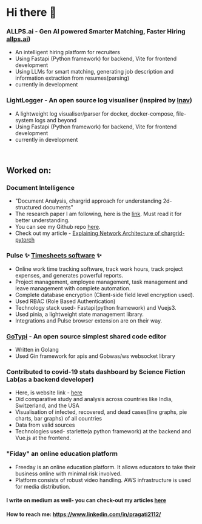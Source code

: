 # Hi there 👋

### ALLPS.ai - Gen AI powered Smarter Matching, Faster Hiring [allps.ai](https://allps.ai/))
  - An intelligent hiring platform for recruiters
  - Using Fastapi (Python framework) for backend, Vite for frontend development
  - Using LLMs for smart matching, generating job description and information extraction from resumes(parsing)
  - currently in development

### LightLogger - An open source log visualiser (inspired by [lnav](https://lnav.org/))
  - A lightweight log visualiser/parser for docker, docker-compose, file-system logs and beyond
  - Using Fastapi (Python framework) for backend, Vite for frontend development
  - currently in development


&nbsp;
## Worked on:   

 ### Document Intelligence
  - "Document Analysis, chargrid approach for understanding 2d-structured documents" 
  - The research paper I am following, here is the [link](https://arxiv.org/abs/1809.08799). Must read it for better understanding. 
  - You can see my Github repo [here](https://github.com/sciencefictionlab/chargrid-pytorch).
  - Check out my article - [Explaining Network Architecture of chargrid-pytorch](https://medium.com/analytics-vidhya/implementing-chargrid-network-architecture-cc21eb3d68f8)
 
### Pulse ✨ [Timesheets software](https://next.pulsein.io/) ✨
  - Online work time tracking software, track work hours, track project expenses, and generates powerful reports.
  - Project management, employee management, task management and leave management with complete automation.
  - Complete database encryption (Client-side field level encryption used).
  - Used RBAC (Role Based Authentication)
  - Technology stack used- Fastapi(python framework) and Vuejs3. 
  - Used pinia, a lightweight state management library.
  - Integrations and Pulse browser extension are on their way.

### [GoTypi](https://gotypi.in) - An open source simplest shared code editor
  - Written in Golang
  - Used Gin framework for apis and Gobwas/ws websocket library 

### Contributed to covid-19 stats dashboard by Science Fiction Lab(as a backend developer)
  - Here, is website link -  [here](https://covid19.scifilab.io/)
  - Did comparative study and analysis across countries like India, Switzerland, and the USA
  - Visualisation of infected, recovered, and dead cases(line graphs, pie charts, bar graphs) of all countries
  - Data from valid sources
  - Technologies used- starlette(a python framework) at the backend and Vue.js at the frontend.

### "Fiday" an online education platform
  - Freeday is an online education platform. It allows educators to take their business online with minimal risk involved.
  - Platform consists of robust video handling. AWS infrastructure is used for media distribution.

#### I write on medium as well- you can check-out my articles [here](https://medium.com/@pandeypragati2112) 

#### How to reach me: https://www.linkedin.com/in/pragati2112/








<!--
**pragati2112/pragati2112** is a ✨ _special_ ✨ repository because its `README.md` (this file) appears on your GitHub profile.

Here are some ideas to get you started:

- 🔭 I’m currently working on "Fiday" an online education platform.
- 📫 How to reach me: https://www.linkedin.com/in/pragati2112/
- On going project:"Document Analysis" The research paper I am following, here is the link(https://arxiv.org/abs/1809.08799). Must read it for better understanding. You can see my github repo here(https://github.com/sciencefictionlab/chargrid-pytorch).

-->
